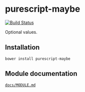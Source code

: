 # purescript-maybe

[![Build Status](https://travis-ci.org/purescript/purescript-maybe.svg?branch=master)](https://travis-ci.org/purescript/purescript-maybe)

Optional values.

## Installation

```
bower install purescript-maybe
```

## Module documentation

[`docs/MODULE.md`](docs/MODULE.md)
